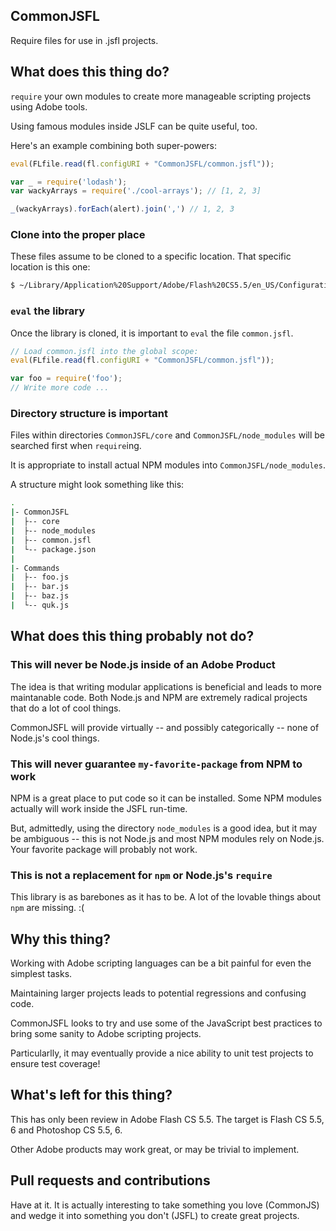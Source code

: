 CommonJSFL
---
Require files for use in .jsfl projects.

## What does this thing do?

`require` your own modules to create more manageable scripting projects using Adobe tools.

Using famous modules inside JSLF can be quite useful, too.

Here's an example combining both super-powers:


```javascript
eval(FLfile.read(fl.configURI + "CommonJSFL/common.jsfl"));

var _ = require('lodash');
var wackyArrays = require('./cool-arrays'); // [1, 2, 3]

_(wackyArrays).forEach(alert).join(',') // 1, 2, 3
```

### Clone into the proper place

These files assume to be cloned to a specific location. That specific location is this one:

```bash
$ ~/Library/Application%20Support/Adobe/Flash%20CS5.5/en_US/Configuration/CommonJSFL/
```

### `eval` the library

Once the library is cloned, it is important to `eval` the file `common.jsfl`.

```javascript
// Load common.jsfl into the global scope:
eval(FLfile.read(fl.configURI + "CommonJSFL/common.jsfl"));

var foo = require('foo');
// Write more code ...
```

### Directory structure is important

Files within directories `CommonJSFL/core` and `CommonJSFL/node_modules` will be searched first when `require`ing. 

It is appropriate to install actual NPM modules into `CommonJSFL/node_modules`.

A structure might look something like this:

```bash
.
|- CommonJSFL
|  ├-- core
|  ├-- node_modules
|  ├-- common.jsfl
|  └-- package.json
|
|- Commands
|  ├-- foo.js
|  ├-- bar.js
|  ├-- baz.js
|  └-- quk.js
```

## What does this thing probably not do?

### This will never be Node.js inside of an Adobe Product

The idea is that writing modular applications is beneficial and leads to more maintanable code. Both Node.js and NPM are extremely radical projects that do a lot of cool things.

CommonJSFL will provide virtually -- and possibly categorically -- none of Node.js's cool things.

### This will never guarantee `my-favorite-package` from NPM to work

NPM is a great place to put code so it can be installed. Some NPM modules actually will work inside the JSFL run-time. 

But, admittedly, using the directory `node_modules` is a good idea, but it may be ambiguous -- this is not Node.js and most NPM modules rely on Node.js. Your favorite package will probably not work.

### This is not a replacement for `npm` or Node.js's `require`

This library is as barebones as it has to be. A lot of the lovable things about `npm` are missing. :(

## Why this thing?

Working with Adobe scripting languages can be a bit painful for even the simplest tasks.

Maintaining larger projects leads to potential regressions and confusing code. 

CommonJSFL looks to try and use some of the JavaScript best practices to bring some sanity to Adobe scripting projects. 

Particularlly, it may eventually provide a nice ability to unit test projects to ensure test coverage!

## What's left for this thing?

This has only been review in Adobe Flash CS 5.5. The target is Flash CS 5.5, 6 and Photoshop CS 5.5, 6.

Other Adobe products may work great, or may be trivial to implement.

## Pull requests and contributions

Have at it. It is actually interesting to take something you love (CommonJS) and wedge it into something you don't (JSFL) to create great projects.


